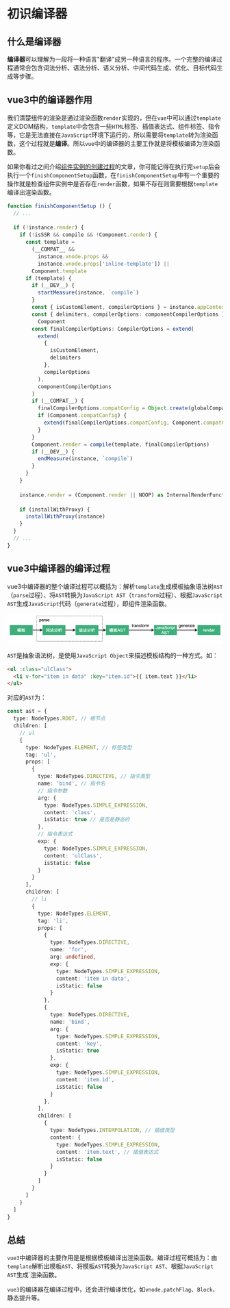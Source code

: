 # 初识编译器

## 什么是编译器

**编译器**可以理解为一段将一种语言"翻译"成另一种语言的程序。一个完整的编译过程通常会包含词法分析、语法分析、语义分析、中间代码生成、优化、目标代码生成等步骤。

## vue3中的编译器作用

我们清楚组件的渲染是通过渲染函数`render`实现的，但在`vue`中可以通过`template`定义DOM结构，`template`中会包含一些`HTML`标签、插值表达式、组件标签、指令等，它是无法直接在`JavaScript`环境下运行的，所以需要将`template`转为渲染函数，这个过程就是**编译**。所以`vue`中的编译器的主要工作就是将模板编译为渲染函数。

如果你看过之间介绍[组件实例的创建过程](https://maxlz1.github.io/blog/vue3-analysis/renderer/componentInstance.html#setupstatefulcomponent)的文章，你可能记得在执行完`setup`后会执行一个`finishComponentSetup`函数，在`finishComponentSetup`中有一个重要的操作就是检查组件实例中是否存在`render`函数，如果不存在则需要根据`template`编译出渲染函数。

```ts {34,41}
function finishComponentSetup () {
  // ...
  
  if (!instance.render) {
    if (!isSSR && compile && !Component.render) {
      const template =
        (__COMPAT__ &&
          instance.vnode.props &&
          instance.vnode.props['inline-template']) ||
        Component.template
      if (template) {
        if (__DEV__) {
          startMeasure(instance, `compile`)
        }
        const { isCustomElement, compilerOptions } = instance.appContext.config
        const { delimiters, compilerOptions: componentCompilerOptions } =
          Component
        const finalCompilerOptions: CompilerOptions = extend(
          extend(
            {
              isCustomElement,
              delimiters
            },
            compilerOptions
          ),
          componentCompilerOptions
        )
        if (__COMPAT__) {
          finalCompilerOptions.compatConfig = Object.create(globalCompatConfig)
          if (Component.compatConfig) {
            extend(finalCompilerOptions.compatConfig, Component.compatConfig)
          }
        }
        Component.render = compile(template, finalCompilerOptions)
        if (__DEV__) {
          endMeasure(instance, `compile`)
        }
      }
    }

    instance.render = (Component.render || NOOP) as InternalRenderFunction

    if (installWithProxy) {
      installWithProxy(instance)
    }
  }
  // ...
}
```

## vue3中编译器的编译过程

vue3中编译器的整个编译过程可以概括为：解析`template`生成模板抽象语法树`AST`（`parse`过程）、将`AST`转换为`JavaScript AST`（`transform`过程）、根据`JavaScript AST`生成`JavaScript`代码（`generate`过程），即组件渲染函数。

![](../../images/compiler-flow.png)

`AST`是抽象语法树，是使用`JavaScript Object`来描述模板结构的一种方式。如：

```html
<ul :class="ulClass">
  <li v-for="item in data" :key="item.id">{{ item.text }}</li>
</ul>
```

对应的`AST`为：

```ts
const ast = {
  type: NodeTypes.ROOT, // 根节点
  children: [
    // ul
    {
      type: NodeTypes.ELEMENT, // 标签类型
      tag: 'ul',
      props: [
        {
          type: NodeTypes.DIRECTIVE, // 指令类型
          name: 'bind', // 指令名
          // 指令参数
          arg: {
            type: NodeTypes.SIMPLE_EXPRESSION,
            content: 'class',
            isStatic: true // 是否是静态的
          },
          // 指令表达式
          exp: {
            type: NodeTypes.SIMPLE_EXPRESSION,
            content: 'ulClass',
            isStatic: false
          }
        }
      ],
      children: [
        // li
        {
          type: NodeTypes.ELEMENT,
          tag: 'li',
          props: [
            {
              type: NodeTypes.DIRECTIVE,
              name: 'for',
              arg: undefined,
              exp: {
                type: NodeTypes.SIMPLE_EXPRESSION,
                content: 'item in data',
                isStatic: false
              }
            },
            {
              type: NodeTypes.DIRECTIVE,
              name: 'bind',
              arg: {
                type: NodeTypes.SIMPLE_EXPRESSION,
                content: 'key',
                isStatic: true
              },
              exp: {
                type: NodeTypes.SIMPLE_EXPRESSION,
                content: 'item.id',
                isStatic: false
              }
            },
          ],
          children: [
            {
              type: NodeTypes.INTERPOLATION, // 插值类型
              content: {
                type: NodeTypes.SIMPLE_EXPRESSION,
                content: 'item.text', // 插值表达式
                isStatic: false
              }
            }
          ]
        }
      ]
    }
  ]
}
```

## 总结

`vue3`中编译器的主要作用是是根据模板编译出渲染函数。编译过程可概括为：由`template`解析出模板`AST`、将模板`AST`转换为`JavaScript AST`、根据`JavaScript AST`生成`渲染函数。

`vue3`的编译器在编译过程中，还会进行编译优化，如`vnode.patchFlag`、`Block`、静态提升等。
